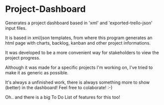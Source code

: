 # Project-Dashboard
Generates a project dashboard based in 'xml' and 'exported-trello-json' input files.

It is based in xml/json templates, from where this program generates an html page with charts, backlog, kanban and other project informations.

It was developed to be a more convenient way for stakeholders to view the project progress.

Although it was made for a specific projects I'm working on, I've tried to make it as generic as possible.

It's always a unfinished work, there is always something more to show (better) in the dashboard!
Feel free to colaborate!  :-)

Oh.. and there is a big To Do List of features for this too!

